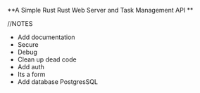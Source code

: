 **A Simple Rust Rust Web Server and Task Management API
**

//NOTES
- Add documentation
- Secure
- Debug
- Clean up dead code
- Add auth
- Its a form
- Add database PostgresSQL

